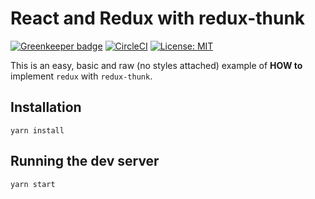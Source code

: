 # React and Redux with redux-thunk

[![Greenkeeper badge](https://badges.greenkeeper.io/alpersonalwebsite/react-redux-example-redux-thunk.svg)](https://greenkeeper.io/)
[![CircleCI](https://circleci.com/gh/alpersonalwebsite/react-redux-example-redux-thunk.svg?style=shield)](https://circleci.com/gh/alpersonalwebsite/react-redux-example-redux-thunk)
[![License: MIT](https://img.shields.io/badge/License-MIT-brightgreen.svg)](https://opensource.org/licenses/MIT)

This is an easy, basic and raw (no styles attached) example of **HOW to** implement `redux` with `redux-thunk`.

## Installation
```
yarn install
```

## Running the dev server
```
yarn start
```